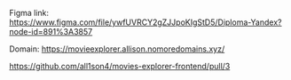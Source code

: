 Figma link: https://www.figma.com/file/ywfUVRCY2gZJJpoKIgStD5/Diploma-Yandex?node-id=891%3A3857

Domain: https://movieexplorer.allison.nomoredomains.xyz/ 

https://github.com/all1son4/movies-explorer-frontend/pull/3
